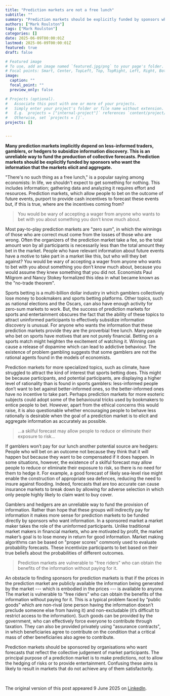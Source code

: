 ```yaml
---
title: "Prediction markets are not a free lunch"
subtitle: ""
summary: "Prediction markets should be explicitly funded by sponsors who want the information that the markets elicit and aggregate."
authors: ["Mark Roulston"]
tags: ["Mark Roulston"]
categories: []
date: 2025-06-09T00:00:01Z
lastmod: 2025-06-09T00:00:01Z
featured: true
draft: false

# Featured image
# To use, add an image named `featured.jpg/png` to your page's folder.
# Focal points: Smart, Center, TopLeft, Top, TopRight, Left, Right, BottomLeft, Bottom, BottomRight.
image:
  caption: ""
  focal_point: ""
  preview_only: false

# Projects (optional).
#   Associate this post with one or more of your projects.
#   Simply enter your project's folder or file name without extension.
#   E.g. `projects = ["internal-project"]` references `content/project/deep-learning/index.md`.
#   Otherwise, set `projects = []`.
projects: []


---
```

**Many prediction markets implicitly depend on less-informed traders, gamblers, or hedgers to subsidize information discovery. This is an unreliable way to fund the production of collective forecasts. Prediction markets should be explicitly funded by sponsors who want the information that the markets elicit and aggregate.**

"There's no such thing as a free lunch," is a popular saying among economists: In life, we shouldn't expect to get something for nothing. This includes information; gathering data and analyzing it requires effort and resources. Prediction markets, which allow people to bet on the outcome of future events, purport to provide cash incentives to forecast these events but, if this is true, where are the incentives coming from?

> You would be wary of accepting a wager from anyone who wants to bet with you about something you don’t know much about.


Most pay-to-play prediction markets are "zero sum", in which the winnings of those who are correct must come from the losses of those who are wrong. Often the organizers of the prediction market take a fee, so the total amount won by all participants is necessarily less than the total amount they bet in the market. People who have relevant information about future events have a motive to take part in a market like this, but who will they bet against? You would be wary of accepting a wager from anyone who wants to bet with you about something you don’t know much about, because you would assume they knew something that you did not. Economists Paul Milgrom and Nancy Stokey formalized this idea in what became known as the "no-trade theorem".

Sports betting is a multi-billion dollar industry in which gamblers collectively lose money to bookmakers and sports betting platforms. Other topics, such as national elections and the Oscars, can also have enough activity for zero-sum markets to work. But, the success of prediction markets for sports and entertainment obscures the fact that the ability of these topics to attract uninformed participants to effectively subsidize information discovery is unusual. For anyone who wants the information that these prediction markets provide they are the proverbial free lunch. Many people who bet on sports have motives that are not purely financial. Betting on a sports match might heighten the excitement of watching it. Winning can cause a release of dopamine which can lead to addictive behaviour. The existence of problem gambling suggests that some gamblers are not the rational agents found in the models of economists.

Prediction markets for more specialized topics, such as climate, have struggled to attract the kind of interest that sports betting does. This might be because participants, and potential participants, are displaying a higher level of rationality than is found in sports gamblers: less-informed people don’t want to bet against better-informed ones, so the better-informed ones have no incentive to take part. Perhaps prediction markets for more esoteric subjects could adopt some of the behavioural tricks used by bookmakers to entice people to bet. However, apart from the ethical concerns this would raise, it is also questionable whether encouraging people to behave less rationally is desirable when the goal of a prediction market is to elicit and aggregate information as accurately as possible. 

> ...a skilful forecast may allow people to reduce or eliminate their exposure to risk...

 If gamblers won’t pay for our lunch another potential source are hedgers: People who will bet on an outcome not because they think that it will happen but because they want to be compensated if it does happen. In some situations, however, the existence of a skilful forecast may allow people to reduce or eliminate their exposure to risk, so there is no need for them to hedge it. For example, a good forecast of likely sea-level rise might enable the construction of appropriate sea defences, reducing the need to insure against flooding. Indeed, forecasts that are too accurate can cause insurance markets to break down by allowing for adverse selection in which only people highly likely to claim want to buy cover.

Gamblers and hedgers are an unreliable way to fund the provision of information. Rather than hope that these groups will indirectly pay for information it makes more sense for prediction markets to be funded directly by sponsors who want information. In a sponsored market a market maker takes the role of the uninformed participants. Unlike traditional market makers in financial markets, who are motivated by profit, the market maker’s goal is to lose money in return for good information. Market making algorithms can be based on "proper scores" commonly used to evaluate probability forecasts. These incentivize participants to bet based on their true beliefs about the probabilities of different outcomes. 

> Prediction markets are vulnerable to "free riders" who can obtain the benefits of the information without paying for it.

 An obstacle to finding sponsors for prediction markets is that if the prices in the prediction market are publicly available the information being generated by the market --- which is embodied in the prices --- is available to anyone. The market is vulnerable to "free riders” who can obtain the benefits of the information without paying for it. This is a typical problem faced by “public goods” which are non-rival (one person having the information doesn’t preclude someone else from having it) and non-excludable (it’s difficult to restrict access to the information). Such goods can be provided by the government, who can effectively force everyone to contribute through taxation. They can also be provided privately using "assurance contracts", in which beneficiaries agree to contribute on the condition that a critical mass of other beneficiaries also agree to contribute. 

Prediction markets should be sponsored by organisations who want forecasts that reflect the collective judgement of market participants. The principal purpose of a prediction market is to make predictions, not to allow the hedging of risks or to provide entertainment. Confusing these aims is likely to result in markets that do not achieve any of them satisfactorily. 


<br>

The original version of this post appeared 9 June 2025 on [LinkedIn](https://www.linkedin.com/pulse/prediction-markets-free-lunch-mark-roulston-d7qxe/).


<br>
